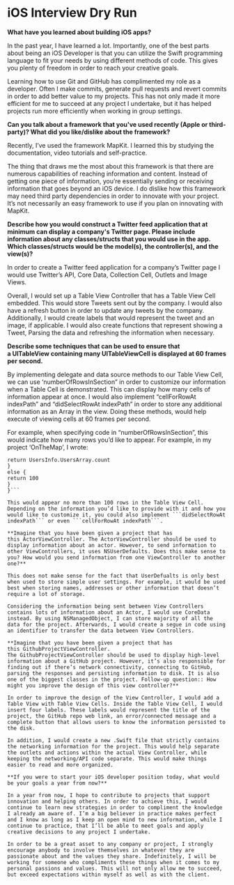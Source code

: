 # iOS Interview Dry Run

**What have you learned about building iOS apps?**

In the past year, I have learned a lot. Importantly, one of the best parts about being an iOS Developer is that you can utilize the Swift programming language to fit your needs by using different methods of code. This gives you plenty of freedom in order to reach your creative goals. 

Learning how to use Git and GitHub has complimented my role as a developer. Often I make commits, generate pull requests and revert commits in order to add better value to my projects. This has not only made it more efficient for me to succeed at any project I undertake, but it has helped projects run more efficiently when working in group settings.

**Can you talk about a framework that you've used recently (Apple or third-party)? What did you like/dislike about the framework?**

Recently, I’ve used the framework MapKit. I learned this by studying the documentation, video tutorials and self-practice. 

The thing that draws me the most about this framework is that there are numerous capabilities of reaching information and content. Instead of getting one piece of information, you’re essentially sending or receiving information that goes beyond an iOS device. I do dislike how this framework may need third party dependencies in order to innovate with your project. It’s not necessarily an easy framework to use if you plan on innovating with MapKit.

**Describe how you would construct a Twitter feed application that at minimum can display a company's Twitter page. Please include information about any classes/structs that you would use in the app. Which classes/structs would be the model(s), the controller(s), and the view(s)?**

In order to create a Twitter feed application for a company’s Twitter page I would use Twitter’s API, Core Data, Collection Cell, Outlets and Image Views. 

Overall, I would set up a Table View Controller that has a Table View Cell embedded. This would store Tweets sent out by the company. I would also have a refresh button in order to update any tweets by the company. Additionally, I would create labels that would represent the tweet and an image, if applicable. I would also create functions that represent showing a Tweet, Parsing the data and refreshing the information when necessary. 

**Describe some techniques that can be used to ensure that a UITableView containing many UITableViewCell is displayed at 60 frames per second.**

By implementing delegate and data source methods to our Table View Cell, we can use ‘numberOfRowsInSection” in order to customize our information when a Table Cell is demonstrated. This can display how many cells of information appear at once. I would also implement “cellForRowAt indexPath” and “didSelectRowAt indexPath” in order to store any additional information as an Array in the view. Doing these methods, would help execute of viewing cells at 60 frames per second. 

For example, when specifying code in “numberOfRowsInSection”, this would indicate how many rows you’d like to appear. For example, in my project ‘OnTheMap’, I wrote:

```if UsersInfo.UsersArray.count>100 {
return UsersInfo.UsersArray.count
}
else {
return 100
}
}```

This would appear no more than 100 rows in the Table View Cell. Depending on the information you’d like to provide with it and how you would like to customize it, you could also implement ```didSelectRowAt indexPath``` or even ```cellForRowAt indexPath```.  

**Imagine that you have been given a project that has this ActorViewController. The ActorViewController should be used to display information about an actor. However, to send information to other ViewControllers, it uses NSUserDefaults. Does this make sense to you? How would you send information from one ViewController to another one?**

This does not make sense for the fact that UserDefualts is only best when used to store simple user settings. For example, it would be used best when storing names, addresses or other information that doesn’t require a lot of storage. 

Considering the information being sent between View Controllers contains lots of information about an Actor, I would use CoreData instead. By using NSManagedObject, I can store majority of all the data for the project. Afterwards, I would create a segue in code using an identifier to transfer the data between View Controllers.  

**Imagine that you have been given a project that has this GithubProjectViewController. The GithubProjectViewController should be used to display high-level information about a GitHub project. However, it’s also responsible for finding out if there’s network connectivity, connecting to GitHub, parsing the responses and persisting information to disk. It is also one of the biggest classes in the project. Follow-up question:: How might you improve the design of this view controller?**

In order to improve the design of the View Controller, I would add a Table View with Table View Cells. Inside the Table View Cell, I would insert four labels. These labels would represent the title of the project, the GitHub repo web link, an error/connected message and a complete button that allows users to know the information persisted to the disk. 

In addition, I would create a new .Swift file that strictly contains the networking information for the project. This would help separate the outlets and actions within the actual View Controller, while keeping the networking/API code separate. This would make things easier to read and more organized. 

**If you were to start your iOS developer position today, what would be your goals a year from now?**

In a year from now, I hope to contribute to projects that support innovation and helping others. In order to achieve this, I would continue to learn new strategies in order to compliment the knowledge I already am aware of. I’m a big believer in practice makes perfect and I know as long as I keep an open mind to new information, while I continue to practice, that I’ll be able to meet goals and apply creative decisions to any project I undertake. 

In order to be a great asset to any company or project, I strongly encourage anybody to involve themselves in whatever they are passionate about and the values they share. Indefinitely, I will be working for someone who compliments these things when it comes to my personal passions and values. This will not only allow me to succeed, but exceed expectations within myself as well as with the client. 






